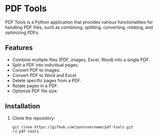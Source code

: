 # PDF Tools

PDF Tools is a Python application that provides various functionalities for handling PDF files, such as combining, splitting, converting, rotating, and optimizing PDFs.

## Features

- Combine multiple files (PDF, images, Excel, Word) into a single PDF.
- Split a PDF into individual pages.
- Convert PDF to images.
- Convert PDF to Word and Excel.
- Delete specific pages from a PDF.
- Rotate pages in a PDF.
- Optimize PDF file size.

## Installation

1. Clone the repository:

   ```bash
   git clone https://github.com/yourusername/pdf-tools.git
   cd pdf-tools
